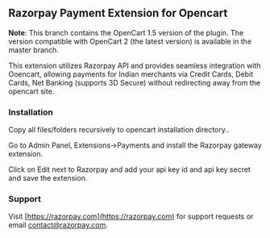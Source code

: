 ## Razorpay Payment Extension for Opencart

**Note**: This branch contains the OpenCart 1.5 version of the plugin.
The version compatible with OpenCart 2 (the latest version) is available
in the master branch.

This extension utilizes Razorpay API and provides seamless integration with Ooencart, allowing payments for Indian merchants via Credit Cards, Debit Cards, Net Banking (supports 3D Secure) without redirecting away from the opencart site.

### Installation

Copy all files/folders recursively to opencart installation directory.. 

Go to Admin Panel, Extensions->Payments and install the Razorpay gateway extension.

Click on Edit next to Razorpay and add your api key id and api key secret and save the extension.

### Support

Visit [https://razorpay.com](https://razorpay.com) for support requests or email contact@razorpay.com.